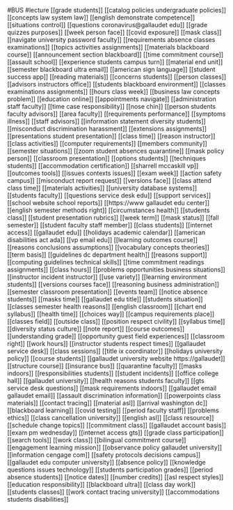 #BUS
#lecture
[[grade students]]
[[catalog policies undergraduate policies]]
[[concepts law system law]]
[[english demonstrate competence]]
[[situations control]]
[[questions coronavirus@gallaudet edu]]
[[grade quizzes purposes]]
[[week person face]]
[[covid exposure]]
[[mask class]]
[[navigate university password faculty]]
[[requirements absence classes examinations]]
[[topics activities assignments]]
[[materials blackboard course]]
[[announcement section blackboard]]
[[time commitment course]]
[[assault school]]
[[experience students campus turn]]
[[material end unit]]
[[semester blackboard ultra email]]
[[american sign language]]
[[student success app]]
[[reading materials]]
[[concerns students]]
[[person classes]]
[[advisors instructors office]]
[[students blackboard environment]]
[[classes examinations assignments]]
[[hours class week]]
[[business law concepts problem]]
[[education online]]
[[appointments navigate]]
[[administration staff faculty]]
[[time case responsibility]]
[[nose chin]]
[[person students faculty advisors]]
[[area faculty]]
[[requirements performance]]
[[symptoms illness]]
[[staff advisors]]
[[information statement diversity students]]
[[misconduct discrimination harassment]]
[[extensions assignments]]
[[presentations student presentation]]
[[class time]]
[[reason instructor]]
[[class activities]]
[[computer requirements]]
[[members community]]
[[semester situations]]
[[zoom student absences quarantine]]
[[mask policy person]]
[[classroom presentation]]
[[options students]]
[[techniques students]]
[[accommodation certification]]
[[sharrell mccaskill vp]]
[[outcomes tools]]
[[issues contexts issues]]
[[exam week]]
[[action safety campus]]
[[misconduct report request]]
[[versions face]]
[[class attend class time]]
[[materials activities]]
[[university database systems]]
[[students faculty]]
[[questions service desk edu]]
[[support services]]
[[school website school reports]]
[[https://www gallaudet edu center]]
[[english semester methods right]]
[[circumstances health]]
[[students class]]
[[student presentation rubrics]]
[[week term]]
[[mask status]]
[[fall semester]]
[[student faculty staff member]]
[[class students]]
[[internet access]]
[[gallaudet edu]]
[[holidays academic calendar]]
[[american disabilities act ada]]
[[vp email edu]]
[[learning outcomes course]]
[[reasons conclusions assumptions]]
[[vocabulary concepts theories]]
[[term basis]]
[[guidelines dc department health]]
[[reasons support]]
[[computing guidelines technical skills]]
[[time commitment readings assignments]]
[[class hours]]
[[problems opportunities business situations]]
[[instructor incident instructor]]
[[use variety]]
[[learning environment students]]
[[versions courses face]]
[[reasoning business administration]]
[[semester classroom presentation]]
[[events team]]
[[notice absence students]]
[[masks time]]
[[gallaudet edu title]]
[[students situation]]
[[classes semester health reasons]]
[[english classroom]]
[[chart end syllabus]]
[[health time]]
[[choices way]]
[[campus requirements place]]
[[classes field]]
[[outside class]]
[[position respect civility]]
[[syllabus time]]
[[diversity status culture]]
[[note report]]
[[course outcomes]]
[[understanding grade]]
[[opportunity guest field experiences]]
[[classroom right]]
[[work hours]]
[[instructor students respect times]]
[[gallaudet service desk]]
[[class sessions]]
[[title ix coordinator]]
[[holidays university policy]]
[[course students]]
[[gallaudet university website https://gallaudet]]
[[structure course]]
[[insurance bus]]
[[quarantine faculty]]
[[masks indoors]]
[[responsibilities students]]
[[student incidents]]
[[office college hall]]
[[gallaudet university]]
[[health reasons students faculty]]
[[gts service desk questions]]
[[mask requirements indoors]]
[[gallaudet email gallaudet email]]
[[assault discrimination information]]
[[powerpoints class materials]]
[[contact tracing]]
[[material asl]]
[[arrival washington dc]]
[[blackboard learning]]
[[covid testing]]
[[period faculty staff]]
[[problems ethics]]
[[class cancellation university]]
[[english asl]]
[[class resource]]
[[schedule change topics]]
[[commitment class]]
[[gallaudet account basis]]
[[exam pm wednesday]]
[[internet access gts]]
[[grade class participation]]
[[search tools]]
[[work class]]
[[bilingual commitment course]]
[[engagement learning mission]]
[[observance policy gallaudet university]]
[[information cengage com]]
[[safety protocols decisions campus]]
[[gallaudet edu computer university]]
[[absence policy]]
[[knowledge questions issues technology]]
[[students participation grades]]
[[period absence students]]
[[notice dates]]
[[number credits]]
[[asl respect styles]]
[[education responsibility]]
[[blackboard ultra]]
[[class day work]]
[[students classes]]
[[work contact tracing university]]
[[accommodations students disabilities]]

